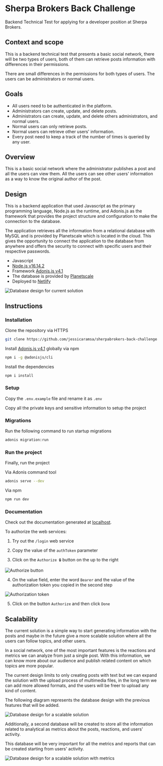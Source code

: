 # Sherpa Brokers Back Challenge

Backend Technical Test for applying for a developer position at Sherpa Brokers.

## Context and scope
This is a backend technical test that presents a basic social network, there will be two types of users, both of them can retrieve posts information with differences in their permissions.

There are small differences in the permissions for both types of users. The users can be administrators or normal users.

## Goals
- All users need to be authenticated in the platform.
- Administrators can create, update, and delete posts.
- Administrators can create, update, and delete others administrators, and normal users.
- Normal users can only retrieve posts.
- Normal users can retrieve other users' information.
- Every post need to keep a track of the number of times is queried by any user.

## Overview

This is a basic social network where the administrator publishes a post and all the users can view them. All the users can see other users' information as a way to know the original author of the post.

## Design

This is a backend application that used Javascript as the primary programming language, Node.js as the runtime, and Adonis.js as the framework that provides the project structure and configuration to make the connection to the database.

The application retrieves all the information from a relational database with MySQL and is provided by Planetscale which is located in the cloud. This gives the opportunity to connect the application to the database from anywhere and offers the security to connect with specific users and their respective passwords.

- Javascript
- [Node.js v16.14.2](https://nodejs.org/en/)
- Framework [Adonis.js v4.1](https://legacy.adonisjs.com/docs/4.1/installation)
- The database is provided by [Planetscale](https://planetscale.com/)
- Deployed to [Netlify](https://www.netlify.com/)

![Database design for current solution](https://github.com/jessicaramsa/sherpabrokers-back-challenge/blob/develop/resources/imgs/solution.png?raw=true)

## Instructions

### Installation

Clone the repository via HTTPS

```bash
git clone https://github.com/jessicaramsa/sherpabrokers-back-challenge.git
```

Install [Adonis.js v4.1](https://legacy.adonisjs.com/docs/4.1/installation#_installing_adonisjs) globally via npm

```bash
npm i -g @adonisjs/cli
```

Install the dependencies

```bash
npm i install
```

### Setup

Copy the `.env.example` file and rename it as `.env`

Copy all the private keys and sensitive information to setup the project

### Migrations

Run the following command to run startup migrations

```bash
adonis migration:run
```

### Run the project

Finally, run the project

Via Adonis command tool

```bash
adonis serve --dev
```

Via npm

```bash
npm run dev
```

### Documentation

Check out the documentation generated at [localhost](http://127.0.0.1:3333/docs).

To authorize the web services:

1. Try out the `/login` web service

2. Copy the value of the `authToken` parameter

3. Click on the `Authorize 🔒` button on the up to the right

![Authorize button](https://github.com/jessicaramsa/sherpabrokers-back-challenge/blob/develop/resources/imgs/docs1.png?raw=true)

4. On the value field, enter the word `Bearer` and the value of the authorization token you copied in the second step 

![Authorization token](https://github.com/jessicaramsa/sherpabrokers-back-challenge/blob/develop/resources/imgs/docs2.png?raw=true)

5. Click on the button `Authorize` and then click `Done`

## Scalability

The current solution is a simple way to start generating information with the posts and maybe in the future give a more scalable solution where all the users can follow topics, and other users.

In a social network, one of the most important features is the reactions and metrics we can analyze from just a single post. With this information, we can know more about our audience and publish related content on which topics are more popular.

The current design limits to only creating posts with text but we can expand the solution with the upload process of multimedia files, in the long term we can add more allowed formats, and the users will be freer to upload any kind of content.

The following diagram represents the database design with the previous features that will be added.

![Database design for a scalable solution](https://github.com/jessicaramsa/sherpabrokers-back-challenge/blob/develop/resources/imgs/scalability1.png?raw=true)

Additionally, a second database will be created to store all the information related to analytical as metrics about the posts, reactions, and users' activity.

This database will be very important for all the metrics and reports that can be created starting from users' activity.

![Database design for a scalable solution with metrics](https://github.com/jessicaramsa/sherpabrokers-back-challenge/blob/develop/resources/imgs/scalability2.png?raw=true)
